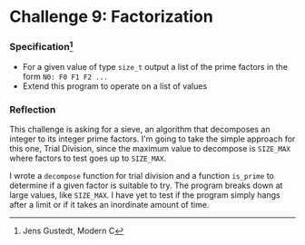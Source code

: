 # Challenge 9: Factorization

### Specification[^1]

- For a given value of type `size_t` output a list of the prime factors in the
  form `N0: F0 F1 F2 ...` 
- Extend this program to operate on a list of values

### Reflection

This challenge is asking for a sieve, an algorithm that decomposes an integer to
its integer prime factors. I'm going to take the simple approach for this one,
Trial Division, since the maximum value to decompose is `SIZE_MAX` where factors
to test goes up to `SIZE_MAX`. 

I wrote a `decompose` function for trial division and a function `is_prime` to
determine if a given factor is suitable to try. The program breaks down at large
values, like `SIZE_MAX`. I have yet to test if the program simply hangs after a
limit or if it takes an inordinate amount of time.

[^1]: Jens Gustedt, Modern C
